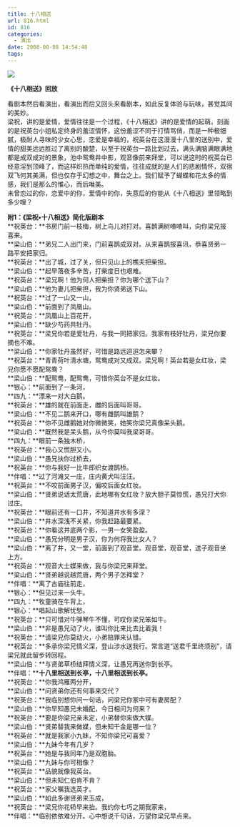 ```yaml
---
title: 十八相送
url: 816.html
id: 816
categories:
  - 演出
date: 2008-08-08 14:54:48
tags:
---
```


![](http://photo.guolaijie.com/rooufer/attachments/month_0808/k200888145340.jpg)  
  

**《十八相送》回放**

  
看剧本然后看演出，看演出而后又回头来看剧本，如此反复体验与玩味，甚觉其间的美妙。  
梁祝，讲的是爱情，爱情往往是一个过程，《十八相送》讲的是爱情的起萌，刻画的是祝英台小姐私定终身的羞涩情怀，这份羞涩不同于打情骂俏，而是一种极细腻，极耐人寻味的少女心思，恋爱是幸福的，祝英台在这漫漫十八里的送别中，爱情的甜美远远胜过了离别的酸楚，以至于祝英台一路比划过去，满头满脑满眼满地都是成双成对的景象，池中鸳鸯井中影，观音像前来拜堂，可以说这时的祝英台已经意淫到顶峰了，而这样炽热而单纯的爱情，往往成就的是人们的悲剧情怀，双宿双飞何其美满，但也仅存于幻想之中，舞台之上。我们赋予了蝴蝶和花太多的情感，我们是那么的惟心，而后唯美。  
未曾恋过的你，恋爱中的你，爱情中的你，失意后的你能从《十八相送》里领略到多少哩？  
  
**附1：《梁祝•十八相送》简化版剧本**  
**祝英台：**书房门前一枝梅，树上鸟儿对打对。喜鹊满树喳喳叫，向你梁兄报喜来。  
**梁山伯：**弟兄二人出门来，门前喜鹊成双对。从来喜鹊报喜讯，恭喜贤弟一路平安把家归。  
**祝英台：**出了城，过了关，但只见山上的樵夫把柴担。  
**梁山伯：**起早落夜多辛苦，打柴度日也艰难。  
**祝英台：**梁兄啊！他为何人把柴担？你为哪个送下山？  
**梁山伯：**他为妻儿把柴担，我为你贤弟送下山。  
**祝英台：**过了一山又一山，  
**梁山伯：**前面到了凤凰山。  
**祝英台：**凤凰山上百花开，  
**梁山伯：**缺少芍药共牡丹。  
**祝英台：**梁兄你若是爱牡丹，与我一同把家归。我家有枝好牡丹，梁兄你要摘也不难。  
**梁山伯：**你家牡丹虽然好，可惜是路远迢迢怎来攀？  
**祝英台：**青青荷叶清水塘，鸳鸯成对又成双。梁兄啊！英台若是女红妆，梁兄你愿不愿配鸳鸯？  
**梁山伯：**配鸳鸯，配鸳鸯，可惜你英台不是女红妆。  
**银心：**前面到了一条河，  
**四九：**漂来一对大白鹅。  
**祝英台：**雄的就在前面走，雌的后面叫哥哥。  
**梁山伯：**不见二鹅来开口，哪有雌鹅叫雄鹅？  
**祝英台：**你不见雌鹅她对你微微笑，她笑你梁兄真像呆头鹅。  
**梁山伯：**既然我是呆头鹅，从今你莫叫我梁哥哥。  
**四九：**眼前一条独木桥，  
**祝英台：**我心又慌胆又小。  
**梁山伯：**愚兄扶你过桥去，  
**祝英台：**你与我好一比牛郎织女渡鹊桥。  
**伴唱：**过了河滩又一庄，庄内黄犬叫汪汪。  
**祝英台：**不咬前面男子汉，偏咬后面女红妆。  
**梁山伯：**贤弟说话太荒唐，此地哪有女红妆？放大胆子莫惊慌，愚兄打犬你过庄。  
**祝英台：**眼前还有一口井，不知道井水有多深？  
**梁山伯：**井水深浅不关紧，你我赶路最要紧。  
**祝英台：**你看这井底两个影，一男一女笑盈盈。  
**梁山伯：**愚兄分明是男子汉，你为何将我比女人？  
**梁山伯：**离了井，又一堂，前面到了观音堂。观音堂，观音堂，送子观音坐上方。  
**祝英台：**观音大士媒来做，我与你梁兄来拜堂。  
**梁山伯：**贤弟越说越荒唐，两个男子怎拜堂？  
**伴唱：**离了古庙往前走，  
**银心：**但见过来一头牛。  
**四九：**牧童骑在牛背上，  
**银心：**唱起山歌解忧愁。  
**祝英台：**只可惜对牛弾琴牛不懂，可叹你梁兄笨如牛。  
**梁山伯：**非是愚兄动了火，谁叫你比来比去比着我！  
**祝英台：**请梁兄你莫动火，小弟赔罪来认错。  
**祝英台：**多承你梁兄情义深，登山涉水送我行。常言道“送君千里终须别”，请梁兄就此留步转回程。  
**梁山伯：**与贤弟草桥结拜情义深，让愚兄再送你到长亭。  
**伴唱：****十八里相送到长亭，十八里相送到长亭。**  
**祝英台：**你我鸿雁两分开，  
**梁山伯：**问贤弟你还有何事来交代？  
**祝英台：**我临别想你问一句话，问梁兄你家中可有妻房配？  
**梁山伯：**你早知愚兄未婚配，今日相问为何来？  
**祝英台：**要是你梁兄亲未定，小弟替你来做大媒。  
**梁山伯：**贤弟替我来做媒，但未知千金是哪一位？  
**祝英台：**就是我家小九妹，不知你梁兄可喜爱？  
**梁山伯：**九妹今年有几岁？  
**祝英台：**她是与我同年乃是双胞胎。  
**梁山伯：**九妹与你可相像？  
**祝英台：**品貌就像我英台。  
**梁山伯：**但未知仁伯肯不肯？  
**祝英台：**家父嘱我选英才。  
**梁山伯：**如此多谢贤弟来玉成，  
**祝英台：**梁兄你花轿早来抬。我约你七巧之期我家来，  
**伴唱：**临别依依难分开。心中想说千句话，万望你梁兄早点来。